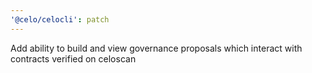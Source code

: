 ```yaml
---
'@celo/celocli': patch
---
```


Add ability to build and view governance proposals which interact with contracts verified on celoscan
